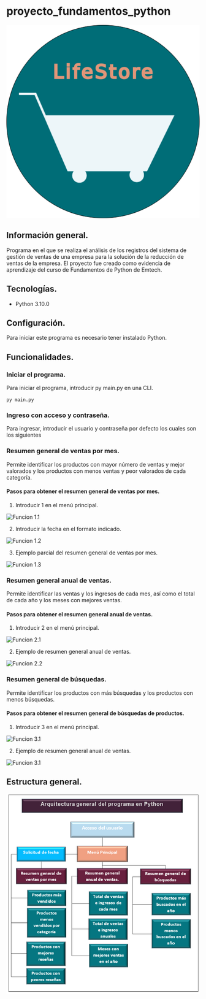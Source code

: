 # **proyecto_fundamentos_python**
![Logo](https://github.com/ridanruled/proyecto_fundamentos_python/blob/main/assets/life_store_logo.png)
## Información general.
Programa en el que se realiza el análisis de los registros del sistema de gestión de ventas de una empresa para la solución de la reducción de ventas de la empresa.
El proyecto fue creado como evidencia de aprendizaje del curso de Fundamentos de Python de Emtech.

## Tecnologías.
- Python 3.10.0

## Configuración.
Para iniciar este programa es necesario tener instalado Python.

## Funcionalidades.
### Iniciar el programa.
Para iniciar el programa, introducir py main.py en una CLI.

```
py main.py
```

### Ingreso con acceso y contraseña.

Para ingresar, introducir el usuario y contraseña por defecto los cuales son los siguientes

### Resumen general de ventas por mes. 
Permite identificar los productos con mayor número de ventas y mejor valorados y los productos con menos ventas y peor valorados de cada categoría.

#### Pasos para obtener el resumen general de ventas por mes.

1. Introducir 1 en el menú principal.

![Funcion 1.1](https://github.com/ridanruled/proyecto_fundamentos_python/blob/main/assets/Funci%C3%B3n%201.1.JPG)

2. Introducir la fecha en el formato indicado.

![Funcion 1.2](https://github.com/ridanruled/proyecto_fundamentos_python/blob/main/assets/Funci%C3%B3n%201.2.JPG)

3. Ejemplo parcial del resumen general de ventas por mes.

![Funcion 1.3](https://github.com/ridanruled/proyecto_fundamentos_python/blob/main/assets/Funci%C3%B3n%201.3.JPG)


### Resumen general anual de ventas.
Permite identificar las ventas y los ingresos de cada mes, así como el total de cada año y los meses con mejores ventas.

#### Pasos para obtener el resumen general anual de ventas.


1. Introducir 2 en el menú principal.

![Funcion 2.1](https://github.com/ridanruled/proyecto_fundamentos_python/blob/main/assets/Funci%C3%B3n%202.1.JPG)


2. Ejemplo de resumen general anual de ventas.

![Funcion 2.2](https://github.com/ridanruled/proyecto_fundamentos_python/blob/main/assets/Funci%C3%B3n%202.2.JPG)


### Resumen general de búsquedas.
Permite identificar los productos con más búsquedas y los productos con menos búsquedas.

#### Pasos para obtener el resumen general de búsquedas de productos.

1. Introducir 3 en el menú principal.

![Funcion 3.1](https://github.com/ridanruled/proyecto_fundamentos_python/blob/main/assets/Funci%C3%B3n%203.1.JPG)

2. Ejemplo de resumen general anual de ventas.

![Funcion 3.1](https://github.com/ridanruled/proyecto_fundamentos_python/blob/main/assets/Funci%C3%B3n%203.1.JPG)

## Estructura general.
![Funcion 3.1](https://github.com/ridanruled/proyecto_fundamentos_python/blob/main/assets/estructura_programa.png)

